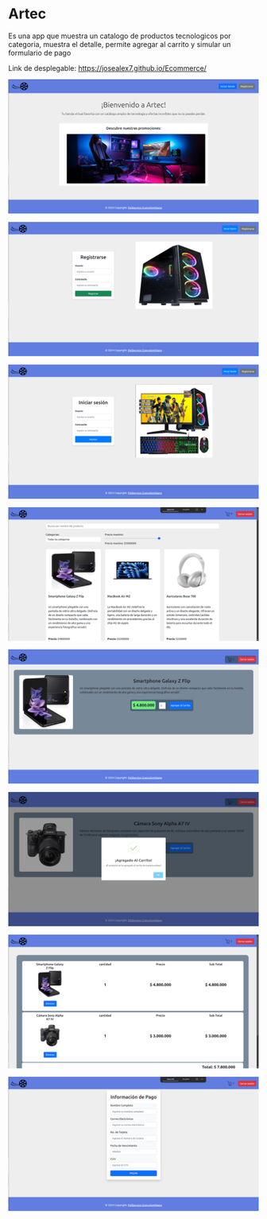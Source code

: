 # Artec

Es una app que muestra un catalogo de productos tecnologicos por categoria, muestra el detalle, permite agregar al carrito y simular un formulario de pago

Link de desplegable: https://josealex7.github.io/Ecommerce/

![alt text](image.png)

![alt text](image-2.png)

![alt text](image-1.png)

![alt text](image-3.png)

![alt text](image-4.png)

![alt text](image-5.png)

![alt text](image-6.png)

![alt text](image-7.png)
